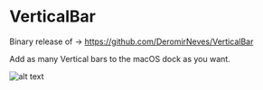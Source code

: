 # VerticalBar
Binary release of -> https://github.com/DeromirNeves/VerticalBar

Add as many Vertical bars to the macOS dock as you want.

![alt text](https://github.com/afallon02/VerticalBar/blob/master/verticalBar.png)
